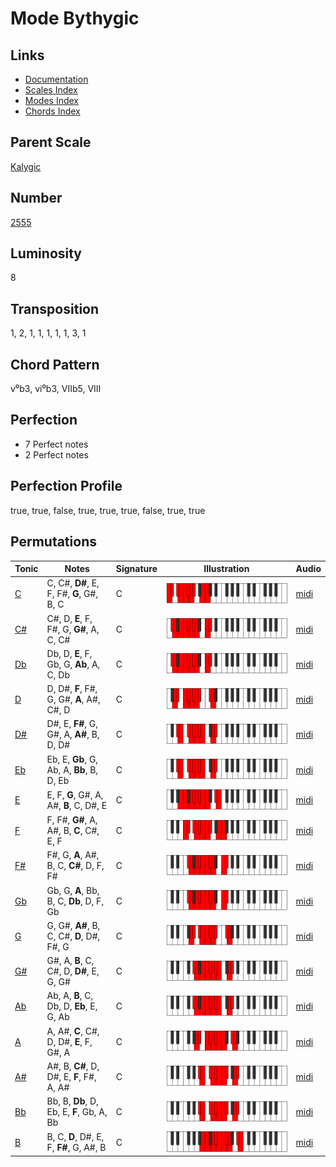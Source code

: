 # Mode Bythygic

## Links

- [Documentation](README.md)
- [Scales Index](Scales.md)
- [Modes Index](Modes.md)
- [Chords Index](Chords.md)

## Parent Scale

[Kalygic](ScaleKalygic.md)

## Number

[2555](https://ianring.com/musictheory/scales/2555)

## Luminosity

8

## Transposition

1, 2, 1, 1, 1, 1, 1, 3, 1

## Chord Pattern

v⁰b3, vi⁰b3, VIIb5, VIII

## Perfection

- 7 Perfect notes
- 2 Perfect notes

## Perfection Profile

true, true, false, true, true, true, false, true, true

## Permutations

| Tonic | Notes | Signature | Illustration | Audio |
|-------|-------|-----------|--------------|-------|
| [C](ModeCNaturalBythygic.md) | C, C#, **D#**, E, F, F#, **G**, G#, B, C | C | ![CNaturalBythygic](ModeCNaturalBythygic.png) | [midi](https://github.com/edipermadi/music/blob/main/docs/ModeCNaturalBythygic.mid?raw=true) |
| [C#](ModeCSharpBythygic.md) | C#, D, **E**, F, F#, G, **G#**, A, C, C# | C | ![CSharpBythygic](ModeCSharpBythygic.png) | [midi](https://github.com/edipermadi/music/blob/main/docs/ModeCSharpBythygic.mid?raw=true) |
| [Db](ModeDFlatBythygic.md) | Db, D, **E**, F, Gb, G, **Ab**, A, C, Db | C | ![DFlatBythygic](ModeDFlatBythygic.png) | [midi](https://github.com/edipermadi/music/blob/main/docs/ModeDFlatBythygic.mid?raw=true) |
| [D](ModeDNaturalBythygic.md) | D, D#, **F**, F#, G, G#, **A**, A#, C#, D | C | ![DNaturalBythygic](ModeDNaturalBythygic.png) | [midi](https://github.com/edipermadi/music/blob/main/docs/ModeDNaturalBythygic.mid?raw=true) |
| [D#](ModeDSharpBythygic.md) | D#, E, **F#**, G, G#, A, **A#**, B, D, D# | C | ![DSharpBythygic](ModeDSharpBythygic.png) | [midi](https://github.com/edipermadi/music/blob/main/docs/ModeDSharpBythygic.mid?raw=true) |
| [Eb](ModeEFlatBythygic.md) | Eb, E, **Gb**, G, Ab, A, **Bb**, B, D, Eb | C | ![EFlatBythygic](ModeEFlatBythygic.png) | [midi](https://github.com/edipermadi/music/blob/main/docs/ModeEFlatBythygic.mid?raw=true) |
| [E](ModeENaturalBythygic.md) | E, F, **G**, G#, A, A#, **B**, C, D#, E | C | ![ENaturalBythygic](ModeENaturalBythygic.png) | [midi](https://github.com/edipermadi/music/blob/main/docs/ModeENaturalBythygic.mid?raw=true) |
| [F](ModeFNaturalBythygic.md) | F, F#, **G#**, A, A#, B, **C**, C#, E, F | C | ![FNaturalBythygic](ModeFNaturalBythygic.png) | [midi](https://github.com/edipermadi/music/blob/main/docs/ModeFNaturalBythygic.mid?raw=true) |
| [F#](ModeFSharpBythygic.md) | F#, G, **A**, A#, B, C, **C#**, D, F, F# | C | ![FSharpBythygic](ModeFSharpBythygic.png) | [midi](https://github.com/edipermadi/music/blob/main/docs/ModeFSharpBythygic.mid?raw=true) |
| [Gb](ModeGFlatBythygic.md) | Gb, G, **A**, Bb, B, C, **Db**, D, F, Gb | C | ![GFlatBythygic](ModeGFlatBythygic.png) | [midi](https://github.com/edipermadi/music/blob/main/docs/ModeGFlatBythygic.mid?raw=true) |
| [G](ModeGNaturalBythygic.md) | G, G#, **A#**, B, C, C#, **D**, D#, F#, G | C | ![GNaturalBythygic](ModeGNaturalBythygic.png) | [midi](https://github.com/edipermadi/music/blob/main/docs/ModeGNaturalBythygic.mid?raw=true) |
| [G#](ModeGSharpBythygic.md) | G#, A, **B**, C, C#, D, **D#**, E, G, G# | C | ![GSharpBythygic](ModeGSharpBythygic.png) | [midi](https://github.com/edipermadi/music/blob/main/docs/ModeGSharpBythygic.mid?raw=true) |
| [Ab](ModeAFlatBythygic.md) | Ab, A, **B**, C, Db, D, **Eb**, E, G, Ab | C | ![AFlatBythygic](ModeAFlatBythygic.png) | [midi](https://github.com/edipermadi/music/blob/main/docs/ModeAFlatBythygic.mid?raw=true) |
| [A](ModeANaturalBythygic.md) | A, A#, **C**, C#, D, D#, **E**, F, G#, A | C | ![ANaturalBythygic](ModeANaturalBythygic.png) | [midi](https://github.com/edipermadi/music/blob/main/docs/ModeANaturalBythygic.mid?raw=true) |
| [A#](ModeASharpBythygic.md) | A#, B, **C#**, D, D#, E, **F**, F#, A, A# | C | ![ASharpBythygic](ModeASharpBythygic.png) | [midi](https://github.com/edipermadi/music/blob/main/docs/ModeASharpBythygic.mid?raw=true) |
| [Bb](ModeBFlatBythygic.md) | Bb, B, **Db**, D, Eb, E, **F**, Gb, A, Bb | C | ![BFlatBythygic](ModeBFlatBythygic.png) | [midi](https://github.com/edipermadi/music/blob/main/docs/ModeBFlatBythygic.mid?raw=true) |
| [B](ModeBNaturalBythygic.md) | B, C, **D**, D#, E, F, **F#**, G, A#, B | C | ![BNaturalBythygic](ModeBNaturalBythygic.png) | [midi](https://github.com/edipermadi/music/blob/main/docs/ModeBNaturalBythygic.mid?raw=true) |

